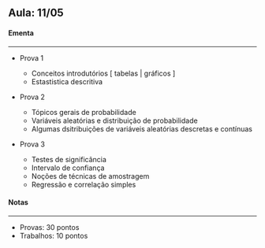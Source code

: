 ## Aula: 11/05 

#### Ementa
---

- Prova 1
    - Conceitos introdutórios [ tabelas | gráficos ]
    - Estastistica descritiva

- Prova 2
    - Tópicos gerais de probabilidade
    - Variáveis aleatórias e distribuição de probabilidade
    - Algumas dsitribuições de variáveis aleatórias descretas e contínuas

- Prova 3
    - Testes de significância
    - Intervalo de confiança
    - Noções de técnicas de amostragem
    - Regressão e correlação simples

#### Notas
---

- Provas: 30 pontos
- Trabalhos: 10 pontos
